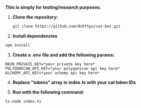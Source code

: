 **This is simply for testing/research purposes.**



1. **Clone the repository:**
    ```bash
    git clone https://github.com/0xhttps/cat-bot.git
    ```

2. **Install dependencies**
```bash
npm install
```

3. **Create a .env file and add the following params:**

```env
MAIN_PRIVATE_KEY=*your private key here*
POLYGONSCAN_API_KEY=*your polygonscan api key here*
ALCHEMY_API_KEY=*your achemy api key here*
```

4. **Replace "tokens" array in index.ts with your cat token IDs**

5. **Run with the following command:**

```bash
ts-node index.ts
```

